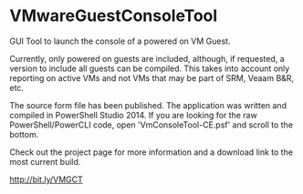 VMwareGuestConsoleTool
======================

GUI Tool to launch the console of a powered on VM Guest.

Currently, only powered on guests are included, although, if requested, a version to include all guests can be compiled. This takes into account only reporting on active VMs and not VMs that may be part of SRM, Veaam B&R, etc.

The source form file has been published. The application was written and compiled in PowerShell Studio 2014. If you are looking for the raw PowerShell/PowerCLI code, open 'VmConsoleTool-CE.psf' and scroll to the bottom.

Check out the project page for more information and a download link to the most current build.

http://bit.ly/VMGCT
